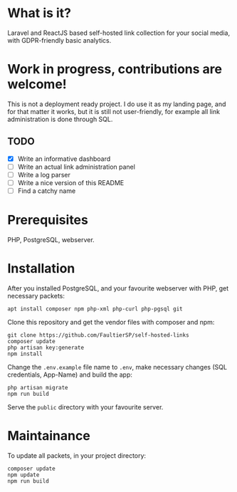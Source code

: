 # What is it?
Laravel and ReactJS based self-hosted link collection for your social media, with GDPR-friendly basic analytics.

# Work in progress, contributions are welcome!
This is not a deployment ready project. I do use it as my landing page, and for that matter it works, but it is still not user-friendly, for example all link administration is done through SQL.

## TODO
- [x] Write an informative dashboard 
- [ ] Write an actual link administration panel
- [ ] Write a log parser
- [ ] Write a nice version of this README
- [ ] Find a catchy name

# Prerequisites
PHP, PostgreSQL, webserver.

# Installation
After you installed PostgreSQL, and your favourite webserver with PHP, get necessary packets:
~~~
apt install composer npm php-xml php-curl php-pgsql git
~~~

Clone this repository and get the vendor files with composer and npm:
~~~
git clone https://github.com/FaultierSP/self-hosted-links
composer update
php artisan key:generate
npm install
~~~

Change the `.env.example` file name to `.env`, make necessary changes (SQL credentials, App-Name) and build the app:

~~~
php artisan migrate
npm run build
~~~

Serve the `public` directory with your favourite server.

# Maintainance
To update all packets, in your project directory:

~~~
composer update
npm update
npm run build
~~~